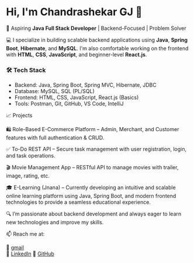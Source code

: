 # Hi, I'm Chandrashekar GJ 👋

🚀 Aspiring **Java Full Stack Developer** | Backend-Focused | Problem Solver

💻 I specialize in building scalable backend applications using **Java**, **Spring Boot**, **Hibernate**, and **MySQL**. I'm also comfortable working on the frontend with **HTML**, **CSS**, **JavaScript**, and beginner-level **React.js**.

### 🛠️ Tech Stack
- Backend: Java, Spring Boot, Spring MVC, Hibernate, JDBC
- Database: MySQL, SQL (PL/SQL)
- Frontend: HTML, CSS, JavaScript, React.js (Basics)
- Tools: Postman, Git, GitHub, VS Code, IntelliJ

📈 Projects

🛍️ Role-Based E-Commerce Platform – Admin, Merchant, and Customer features with full authentication & CRUD.

✅ To-Do REST API – Secure task management with user registration, login, and task operations.

🎬 Movie Management App – RESTful API to manage movies with trailer, image, rating, etc.

🎓 E-Learning (Jnana) – Currently developing an intuitive and scalable online learning platform using Java, Spring Boot, and modern frontend technologies to provide a seamless educational experience.


🔍 I’m passionate about backend development and always eager to learn new technologies and improve my skills.

📫 Reach me at:

📌 [gmail](chandrashekargj27@gmail.com)  
📌 [LinkedIn](https://www.linkedin.com/in/chandrashekargj/) 
📌 [GitHub](https://github.com/chandrashekargj)
